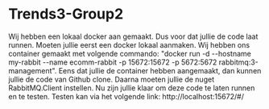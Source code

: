 # Trends3-Group2

Wij hebben een lokaal docker aan gemaakt. Dus voor dat jullie de code laat runnen. 
Moeten jullie eerst een docker lokaal aanmaken. 
Wij hebben ons container gemaakt met volgende commando: 
"docker run -d --hostname my-rabbit --name ecomm-rabbit -p 15672:15672 -p 5672:5672 rabbitmq:3-management".
Eens dat jullie de container hebben aangemaakt, dan kunnen jullie de code van Github clone.
Daarna moeten jullie de nuget RabbitMQ.Client instellen.
Nu zijn jullie klaar om deze code te laten runnen en te testen.
Testen kan via het volgende link: http://localhost:15672/#/
